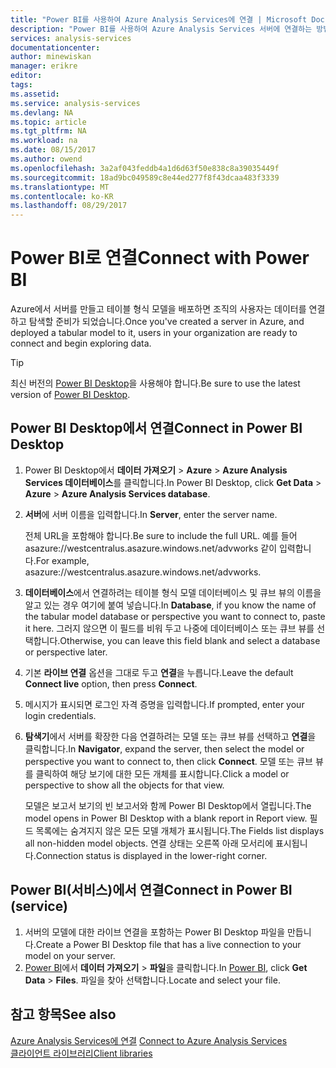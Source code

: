 ```yaml
---
title: "Power BI를 사용하여 Azure Analysis Services에 연결 | Microsoft Docs"
description: "Power BI를 사용하여 Azure Analysis Services 서버에 연결하는 방법에 대해 알아봅니다."
services: analysis-services
documentationcenter: 
author: minewiskan
manager: erikre
editor: 
tags: 
ms.assetid: 
ms.service: analysis-services
ms.devlang: NA
ms.topic: article
ms.tgt_pltfrm: NA
ms.workload: na
ms.date: 08/15/2017
ms.author: owend
ms.openlocfilehash: 3a2af043feddb4a1d6d63f50e838c8a39035449f
ms.sourcegitcommit: 18ad9bc049589c8e44ed277f8f43dcaa483f3339
ms.translationtype: MT
ms.contentlocale: ko-KR
ms.lasthandoff: 08/29/2017
---
```

# <a name="connect-with-power-bi"></a><span data-ttu-id="d325a-103">Power BI로 연결</span><span class="sxs-lookup"><span data-stu-id="d325a-103">Connect with Power BI</span></span>

<span data-ttu-id="d325a-104">Azure에서 서버를 만들고 테이블 형식 모델을 배포하면 조직의 사용자는 데이터를 연결하고 탐색할 준비가 되었습니다.</span><span class="sxs-lookup"><span data-stu-id="d325a-104">Once you've created a server in Azure, and deployed a tabular model to it, users in your organization are ready to connect and begin exploring data.</span></span> 

> [!TIP]
> <span data-ttu-id="d325a-105">최신 버전의 [Power BI Desktop](https://powerbi.microsoft.com/desktop/)을 사용해야 합니다.</span><span class="sxs-lookup"><span data-stu-id="d325a-105">Be sure to use the latest version of [Power BI Desktop](https://powerbi.microsoft.com/desktop/).</span></span>
> 
> 
  
## <a name="connect-in-power-bi-desktop"></a><span data-ttu-id="d325a-106">Power BI Desktop에서 연결</span><span class="sxs-lookup"><span data-stu-id="d325a-106">Connect in Power BI Desktop</span></span>

1. <span data-ttu-id="d325a-107">Power BI Desktop에서 **데이터 가져오기** > **Azure** > **Azure Analysis Services 데이터베이스**를 클릭합니다.</span><span class="sxs-lookup"><span data-stu-id="d325a-107">In Power BI Desktop, click **Get Data** > **Azure** > **Azure Analysis Services database**.</span></span>

2. <span data-ttu-id="d325a-108">**서버**에 서버 이름을 입력합니다.</span><span class="sxs-lookup"><span data-stu-id="d325a-108">In **Server**, enter the server name.</span></span> 
    
    <span data-ttu-id="d325a-109">전체 URL을 포함해야 합니다.</span><span class="sxs-lookup"><span data-stu-id="d325a-109">Be sure to include the full URL.</span></span> <span data-ttu-id="d325a-110">예를 들어 asazure://westcentralus.asazure.windows.net/advworks 같이 입력합니다.</span><span class="sxs-lookup"><span data-stu-id="d325a-110">For example, asazure://westcentralus.asazure.windows.net/advworks.</span></span>

3. <span data-ttu-id="d325a-111">**데이터베이스**에서 연결하려는 테이블 형식 모델 데이터베이스 및 큐브 뷰의 이름을 알고 있는 경우 여기에 붙여 넣습니다.</span><span class="sxs-lookup"><span data-stu-id="d325a-111">In **Database**, if you know the name of the tabular model database or perspective you want to connect to, paste it here.</span></span> <span data-ttu-id="d325a-112">그러지 않으면 이 필드를 비워 두고 나중에 데이터베이스 또는 큐브 뷰를 선택합니다.</span><span class="sxs-lookup"><span data-stu-id="d325a-112">Otherwise, you can leave this field blank and select a database or perspective later.</span></span>

4. <span data-ttu-id="d325a-113">기본 **라이브 연결** 옵션을 그대로 두고 **연결**을 누릅니다.</span><span class="sxs-lookup"><span data-stu-id="d325a-113">Leave the default **Connect live** option, then press **Connect**.</span></span> 

5. <span data-ttu-id="d325a-114">메시지가 표시되면 로그인 자격 증명을 입력합니다.</span><span class="sxs-lookup"><span data-stu-id="d325a-114">If prompted, enter your login credentials.</span></span> 

6. <span data-ttu-id="d325a-115">**탐색기**에서 서버를 확장한 다음 연결하려는 모델 또는 큐브 뷰를 선택하고 **연결**을 클릭합니다.</span><span class="sxs-lookup"><span data-stu-id="d325a-115">In **Navigator**, expand the server, then select the model or perspective you want to connect to, then click **Connect**.</span></span> <span data-ttu-id="d325a-116">모델 또는 큐브 뷰를 클릭하여 해당 보기에 대한 모든 개체를 표시합니다.</span><span class="sxs-lookup"><span data-stu-id="d325a-116">Click  a model or perspective to show all the objects for that view.</span></span>

    <span data-ttu-id="d325a-117">모델은 보고서 보기의 빈 보고서와 함께 Power BI Desktop에서 열립니다.</span><span class="sxs-lookup"><span data-stu-id="d325a-117">The model opens in Power BI Desktop with a blank report in Report view.</span></span> <span data-ttu-id="d325a-118">필드 목록에는 숨겨지지 않은 모든 모델 개체가 표시됩니다.</span><span class="sxs-lookup"><span data-stu-id="d325a-118">The Fields list displays all non-hidden model objects.</span></span> <span data-ttu-id="d325a-119">연결 상태는 오른쪽 아래 모서리에 표시됩니다.</span><span class="sxs-lookup"><span data-stu-id="d325a-119">Connection status is displayed in the lower-right corner.</span></span>

## <a name="connect-in-power-bi-service"></a><span data-ttu-id="d325a-120">Power BI(서비스)에서 연결</span><span class="sxs-lookup"><span data-stu-id="d325a-120">Connect in Power BI (service)</span></span>

1. <span data-ttu-id="d325a-121">서버의 모델에 대한 라이브 연결을 포함하는 Power BI Desktop 파일을 만듭니다.</span><span class="sxs-lookup"><span data-stu-id="d325a-121">Create a Power BI Desktop file that has a live connection to your model on your server.</span></span>
2. <span data-ttu-id="d325a-122">[Power BI](https://powerbi.microsoft.com)에서 **데이터 가져오기** > **파일**을 클릭합니다.</span><span class="sxs-lookup"><span data-stu-id="d325a-122">In [Power BI](https://powerbi.microsoft.com), click **Get Data** > **Files**.</span></span> <span data-ttu-id="d325a-123">파일을 찾아 선택합니다.</span><span class="sxs-lookup"><span data-stu-id="d325a-123">Locate and select your file.</span></span>



## <a name="see-also"></a><span data-ttu-id="d325a-124">참고 항목</span><span class="sxs-lookup"><span data-stu-id="d325a-124">See also</span></span>
<span data-ttu-id="d325a-125">[Azure Analysis Services에 연결](analysis-services-connect.md) </span><span class="sxs-lookup"><span data-stu-id="d325a-125">[Connect to Azure Analysis Services](analysis-services-connect.md) </span></span>  
[<span data-ttu-id="d325a-126">클라이언트 라이브러리</span><span class="sxs-lookup"><span data-stu-id="d325a-126">Client libraries</span></span>](analysis-services-data-providers.md)

